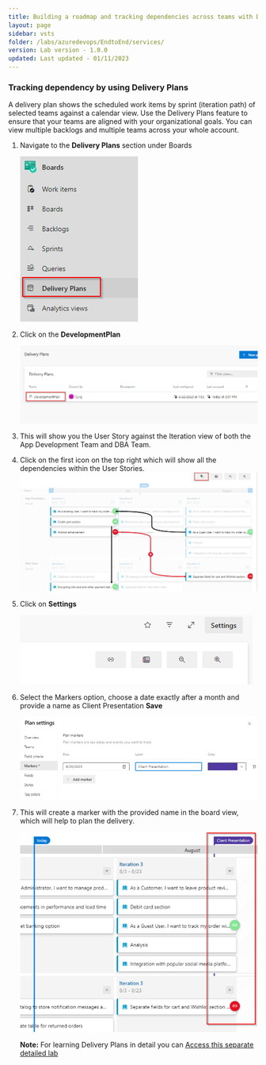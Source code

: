```yaml
---
title: Building a roadmap and tracking dependencies across teams with Delivery Plans
layout: page
sidebar: vsts
folder: /labs/azuredevops/EndtoEnd/services/
version: Lab version - 1.0.0
updated: Last updated - 01/11/2023
---
```

<div class="rw-ui-container"></div>

### Tracking dependency by using Delivery Plans

A delivery plan shows the scheduled work items by sprint (iteration path) of selected teams against a calendar view. Use the Delivery Plans feature to ensure that your teams are aligned with your organizational goals. You can view multiple backlogs and multiple teams across your whole account.

1. Navigate to the **Delivery Plans** section under Boards
   
    ![](images/dp01.png)

1. Click on the **DevelopmentPlan**
   
    ![](images/dp02.png)

1. This will show you the User Story against the Iteration view of both the App Development Team and DBA Team.

1. Click on the first icon on the top right which will show all the dependencies within the User Stories.
    ![](images/dp04.png)

1. Click on **Settings**
   
    ![](images/dp05.png)

1. Select the Markers option, choose a date exactly after a month and provide a name as Client Presentation **Save**
   
    ![](images/dp06.png)

1. This will create a marker with the provided name in the board view, which will help to plan the delivery.
   
    ![](images/dp07.png)

    **Note:** For learning Delivery Plans in detail you can <a href="https://www.azuredevopslabs.com/labs/azuredevops/deliveryplans/"><u>Access this separate detailed lab</u></a>
